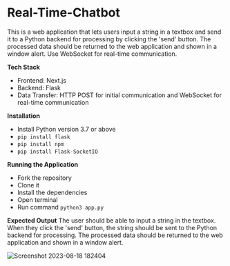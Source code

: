 # Real-Time-Chatbot

This is a web application that lets users input a string in a textbox and send it to a Python backend for processing by clicking the 'send' button. The processed data should be returned to the web application and shown in a window alert. Use WebSocket for real-time communication.

**Tech Stack**
* Frontend: Next.js
* Backend: Flask
* Data Transfer: HTTP POST for initial communication and WebSocket for real-time communication

**Installation**
* Install Python version 3.7 or above
* `pip install flask`
* `pip install npm`
* `pip install Flask-SocketIO`

**Running the Application**
* Fork the repository
* Clone it
* Install the dependencies
* Open terminal
* Run command `python3 app.py`

**Expected Output**
The user should be able to input a string in the textbox. When they click the 'send' button, the string should be sent to the Python backend for processing. The processed data should be returned to the web application and shown in a window alert.

![Screenshot 2023-08-18 182404](https://github.com/Harshal1414/Real-Time-Chatbot/assets/102987398/1febf89a-e122-4da8-adae-e1d90b9b499c)
